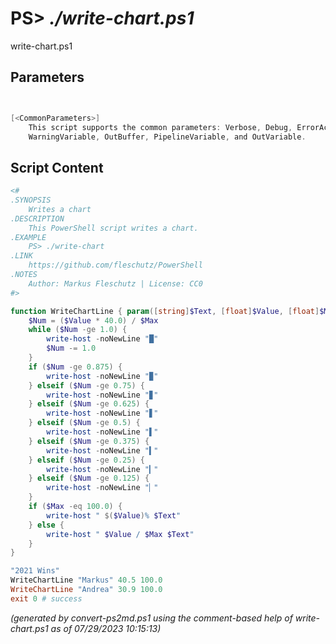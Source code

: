 PS> *./write-chart.ps1*
====================

write-chart.ps1 


Parameters
----------
```powershell


[<CommonParameters>]
    This script supports the common parameters: Verbose, Debug, ErrorAction, ErrorVariable, WarningAction, 
    WarningVariable, OutBuffer, PipelineVariable, and OutVariable.
```

Script Content
--------------
```powershell
<#
.SYNOPSIS
	Writes a chart
.DESCRIPTION
	This PowerShell script writes a chart.
.EXAMPLE
	PS> ./write-chart
.LINK
	https://github.com/fleschutz/PowerShell
.NOTES
	Author: Markus Fleschutz | License: CC0
#>

function WriteChartLine { param([string]$Text, [float]$Value, [float]$Max)
	$Num = ($Value * 40.0) / $Max
	while ($Num -ge 1.0) {
		write-host -noNewLine "█"
		$Num -= 1.0
	}
	if ($Num -ge 0.875) {
		write-host -noNewLine "▉"
	} elseif ($Num -ge 0.75) {
		write-host -noNewLine "▊"
	} elseif ($Num -ge 0.625) {
		write-host -noNewLine "▋"
	} elseif ($Num -ge 0.5) {
		write-host -noNewLine "▌"
	} elseif ($Num -ge 0.375) {
		write-host -noNewLine "▍"
	} elseif ($Num -ge 0.25) {
		write-host -noNewLine "▎"
	} elseif ($Num -ge 0.125) {
		write-host -noNewLine "▏"
	}
	if ($Max -eq 100.0) {
		write-host " $($Value)% $Text"
	} else {
		write-host " $Value / $Max $Text"
	}
}

"2021 Wins"
WriteChartLine "Markus" 40.5 100.0
WriteChartLine "Andrea" 30.9 100.0
exit 0 # success
```

*(generated by convert-ps2md.ps1 using the comment-based help of write-chart.ps1 as of 07/29/2023 10:15:13)*
